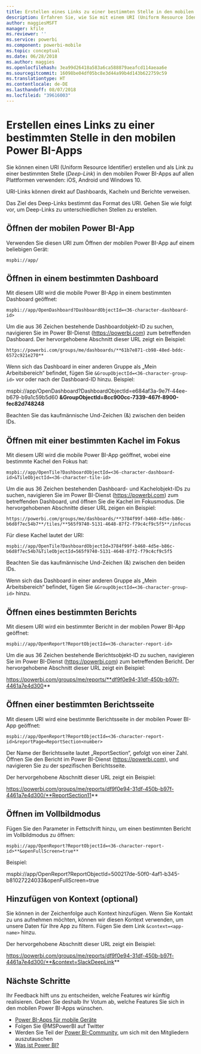 ```yaml
---
title: Erstellen eines Links zu einer bestimmten Stelle in den mobilen Power BI-Apps
description: Erfahren Sie, wie Sie mit einem URI (Uniform Resource Identifier) einen Deep-Link zu einem bestimmten Dashboard, einer bestimmten Kachel oder einem bestimmten Bericht in der mobilen Power BI-App erstellen.
author: maggiesMSFT
manager: kfile
ms.reviewer: ''
ms.service: powerbi
ms.component: powerbi-mobile
ms.topic: conceptual
ms.date: 06/28/2018
ms.author: maggies
ms.openlocfilehash: 3ea99d26418a583a6ca588879aeafcd114aeaa6e
ms.sourcegitcommit: 16098be04df05bc8e3d44a99b4d143b622759c59
ms.translationtype: HT
ms.contentlocale: de-DE
ms.lasthandoff: 08/07/2018
ms.locfileid: "39616003"
---
```

# <a name="create-a-link-to-a-specific-location-in-the-power-bi-mobile-apps"></a>Erstellen eines Links zu einer bestimmten Stelle in den mobilen Power BI-Apps
Sie können einen URI (Uniform Resource Identifier) erstellen und als Link zu einer bestimmten Stelle (*Deep-Link*) in den mobilen Power BI-Apps auf allen Plattformen verwenden: iOS, Android und Windows 10.

URI-Links können direkt auf Dashboards, Kacheln und Berichte verweisen.

Das Ziel des Deep-Links bestimmt das Format des URI. Gehen Sie wie folgt vor, um Deep-Links zu unterschiedlichen Stellen zu erstellen. 

## <a name="open-the-power-bi-mobile-app"></a>Öffnen der mobilen Power BI-App
Verwenden Sie diesen URI zum Öffnen der mobilen Power BI-App auf einem beliebigen Gerät:

    mspbi://app/


## <a name="open-to-a-specific-dashboard"></a>Öffnen in einem bestimmten Dashboard
Mit diesem URI wird die mobile Power BI-App in einem bestimmten Dashboard geöffnet:

    mspbi://app/OpenDashboard?DashboardObjectId=<36-character-dashboard-id>

Um die aus 36 Zeichen bestehende Dashboardobjekt-ID zu suchen, navigieren Sie im Power BI-Dienst (https://powerbi.com) zum betreffenden Dashboard. Der hervorgehobene Abschnitt dieser URL zeigt ein Beispiel:

`https://powerbi.com/groups/me/dashboards/**61b7e871-cb98-48ed-bddc-6572c921e270**`

Wenn sich das Dashboard in einer anderen Gruppe als „Mein Arbeitsbereich“ befindet, fügen Sie `&GroupObjectId=<36-character-group-id>` vor oder nach der Dashboard-ID hinzu. Beispiel: 

mspbi://app/OpenDashboard?DashboardObjectId=e684af3a-9e7f-44ee-b679-b9a1c59b5d60 **&GroupObjectId=8cc900cc-7339-467f-8900-fec82d748248**

Beachten Sie das kaufmännische Und-Zeichen (&) zwischen den beiden IDs.

## <a name="open-to-a-specific-tile-in-focus"></a>Öffnen mit einer bestimmten Kachel im Fokus
Mit diesem URI wird die mobile Power BI-App geöffnet, wobei eine bestimmte Kachel den Fokus hat:

    mspbi://app/OpenTile?DashboardObjectId=<36-character-dashboard-id>&TileObjectId=<36-character-tile-id>

Um die aus 36 Zeichen bestehenden Dashboard- und Kachelobjekt-IDs zu suchen, navigieren Sie im Power BI-Dienst (https://powerbi.com) zum betreffenden Dashboard, und öffnen Sie die Kachel im Fokusmodus. Die hervorgehobenen Abschnitte dieser URL zeigen ein Beispiel:

`https://powerbi.com/groups/me/dashboards/**3784f99f-b460-4d5e-b86c-b6d8f7ec54b7**/tiles/**565f9740-5131-4648-87f2-f79c4cf9c5f5**/infocus`

Für diese Kachel lautet der URI:

    mspbi://app/OpenTile?DashboardObjectId=3784f99f-b460-4d5e-b86c-b6d8f7ec54b7&TileObjectId=565f9740-5131-4648-87f2-f79c4cf9c5f5

Beachten Sie das kaufmännische Und-Zeichen (&) zwischen den beiden IDs.

Wenn sich das Dashboard in einer anderen Gruppe als „Mein Arbeitsbereich“ befindet, fügen Sie `&GroupObjectId=<36-character-group-id>` hinzu.

## <a name="open-to-a-specific-report"></a>Öffnen eines bestimmten Berichts
Mit diesem URI wird ein bestimmter Bericht in der mobilen Power BI-App geöffnet:

    mspbi://app/OpenReport?ReportObjectId=<36-character-report-id>

Um die aus 36 Zeichen bestehende Berichtsobjekt-ID zu suchen, navigieren Sie im Power BI-Dienst (https://powerbi.com) zum betreffenden Bericht. Der hervorgehobene Abschnitt dieser URL zeigt ein Beispiel:

https://powerbi.com/groups/me/reports/**df9f0e94-31df-450b-b97f-4461a7e4d300**

## <a name="open-to-a-specific-report-page"></a>Öffnen einer bestimmten Berichtsseite
Mit diesem URI wird eine bestimmte Berichtsseite in der mobilen Power BI-App geöffnet:

    mspbi://app/OpenReport?ReportObjectId=<36-character-report-id>&reportPage=ReportSection<number>

Der Name der Berichtsseite lautet „ReportSection“, gefolgt von einer Zahl. Öffnen Sie den Bericht im Power BI-Dienst (https://powerbi.com), und navigieren Sie zu der spezifischen Berichtsseite. 

Der hervorgehobene Abschnitt dieser URL zeigt ein Beispiel:

https://powerbi.com/groups/me/reports/df9f0e94-31df-450b-b97f-4461a7e4d300/**ReportSection11**

## <a name="open-in-full-screen-mode"></a>Öffnen im Vollbildmodus
Fügen Sie den Parameter in Fettschrift hinzu, um einen bestimmten Bericht im Vollbildmodus zu öffnen:

    mspbi://app/OpenReport?ReportObjectId=<36-character-report-id>**&openFullScreen=true**

Beispiel: 

mspbi://app/OpenReport?ReportObjectId=500217de-50f0-4af1-b345-b81027224033&openFullScreen=true

## <a name="add-context-optional"></a>Hinzufügen von Kontext (optional)
Sie können in der Zeichenfolge auch Kontext hinzufügen. Wenn Sie Kontakt zu uns aufnehmen möchten, können wir diesen Kontext verwenden, um unsere Daten für Ihre App zu filtern. Fügen Sie dem Link `&context=<app-name>` hinzu.

Der hervorgehobene Abschnitt dieser URL zeigt ein Beispiel: 

https://powerbi.com/groups/me/reports/df9f0e94-31df-450b-b97f-4461a7e4d300/**&context=SlackDeepLink**

## <a name="next-steps"></a>Nächste Schritte
Ihr Feedback hilft uns zu entscheiden, welche Features wir künftig realisieren. Geben Sie deshalb Ihr Votum ab, welche Features Sie sich in den mobilen Power BI-Apps wünschen. 

* [Power BI-Apps für mobile Geräte](mobile-apps-for-mobile-devices.md)
* Folgen Sie @MSPowerBI auf Twitter
* Werden Sie Teil der [Power BI-Community](http://community.powerbi.com/), um sich mit den Mitgliedern auszutauschen
* [Was ist Power BI?](power-bi-overview.md)

